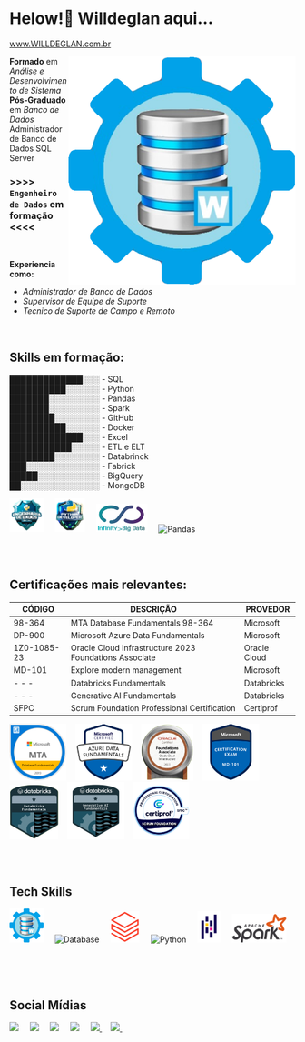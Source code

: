 # Helow!👋 Willdeglan aqui...
www.WILLDEGLAN.com.br 
<!-- logo SQLDICAS inicio-->
<img src="https://github.com/willdegl4n/willdegl4n.github.io/blob/main/badge/sqlDicas0.png" width="400px" align="right" alt="SQL Dicas" />
<!-- logo SQLDICAS fim-->

<!-- apresentação -->
**Formado** em _Análise e Desenvolvimento de Sistema_ <br>
**Pós-Graduado** em _Banco de Dados_  <br> 
Administrador de Banco de Dados SQL Server <br>

### >>>> `Engenheiro de Dados` em formação <<<< <br> 

<br>

**Experiencia como:**
- _Administrador de Banco de Dados_
- _Supervisor de Equipe de Suporte_
- _Tecnico de Suporte de Campo e Remoto_

<br> 

**Skills em formação:**
-
 █████████████░░░ - SQL     <br>
 ██████████░░░░░░ - Python    <br>
 ███████░░░░░░░░░ - Pandas   <br>
 ███████░░░░░░░░░ - Spark  <br>
 ████████░░░░░░░░ - GitHub    <br>
 ██████████░░░░░░ - Docker   <br>
 █████████████░░░ - Excel    <br>
 ███████████░░░░░ - ETL e ELT    <br>
 ████████░░░░░░░░ - Databrinck    <br>
 ███░░░░░░░░░░░░░ - Fabrick    <br>
 █████░░░░░░░░░░░ - BigQuery    <br>
 ██░░░░░░░░░░░░░░ - MongoDB    <br>

<div align="left"> 
  <!-- Engenharia de dados DIO -->
 <img src="https://github.com/willdegl4n/willdegl4n/blob/main/logos/dioEngenhariaDeDados.png" height="60" alt="DataEngineer"> &nbsp;&nbsp;&nbsp;
 <!-- Desenvolvedor Python DIO -->
  <img src="https://github.com/willdegl4n/willdegl4n/blob/main/logos/dioPythonDeveloper.png" height="60" alt="PythonDeveloper"> &nbsp;&nbsp;&nbsp;
 <!-- Infinity BigData -->
  <img src="https://github.com/willdegl4n/willdegl4n/blob/main/logos/InfinityBigData.png" height="50" alt="InfinityBigData"> &nbsp;&nbsp;&nbsp;
 <!-- DatasLightAcademyBranco -->
  <picture>
    <source media="(prefers-color-scheme: dark)" srcset="https://github.com/willdegl4n/willdegl4n/blob/main/logos/DatasLightAcademyBranco.png" height="45"">
    <img alt="Pandas" src="#" height="55"> &nbsp;&nbsp;&nbsp; 
  </picture>

 <br> <br> 
</div>

**Certificações mais relevantes:**
-
| CÓDIGO | DESCRIÇÃO | PROVEDOR |
|--------|-----------|-----------|
| 98-364 |  MTA Database Fundamentals 98-364 | Microsoft |
| DP-900 | Microsoft Azure Data Fundamentals | Microsoft |
| 1Z0-1085-23 | Oracle Cloud Infrastructure 2023 Foundations Associate | Oracle Cloud |
| MD-101 | Explore modern management | Microsoft |
| - - - |Databricks Fundamentals|  Databricks |
| - - - |Generative AI Fundamentals| Databricks |
|SFPC|Scrum Foundation Professional Certification|Certiprof|

 <!-- ICONES DAS Certificações -->

<p>
  <a href='#'> <img height="100" src="https://github.com/willdegl4n/willdegl4n.github.io/blob/main/badge/MTADatabaseFundamentals2019.png"></a>
&nbsp;&nbsp;
  <a href='#'> <img height="100" src="https://github.com/willdegl4n/willdegl4n.github.io/blob/main/badge/dp900.png"></a>
&nbsp;&nbsp;
  <a href='#'> <img height="100" src="https://github.com/willdegl4n/willdegl4n.github.io/blob/main/badge/OCIF2023CA.png"></a>
&nbsp;&nbsp;
  <a href='#'><img height="100" src="https://github.com/willdegl4n/willdegl4n.github.io/blob/main/badge/MD101.png"></a>
&nbsp;&nbsp;
  <a href='#'><img height="96" src="https://github.com/willdegl4n/willdegl4n.github.io/blob/main/badge/DatabricksFundamentals.png"></a>
&nbsp;&nbsp;
  <a href='#'><img height="100" src="https://github.com/willdegl4n/willdegl4n.github.io/blob/main/badge/DatabricksFundamentals_AI.png"></a>
&nbsp;&nbsp;
  <a href='#'><img height="100" src="https://github.com/willdegl4n/willdegl4n.github.io/blob/main/badge/ScrumFoundation2024.png"></a>
</p>


<br> <br> 
  <!-- ICONES DAS TECNOLOGIAS -->
## Tech Skills
  <!-- SQL DICAS -->
<div align="left">
  <img src="https://github.com/willdegl4n/willdegl4n.github.io/blob/main/badge/sqlDicas0.png" height="60" alt="SQLDicas"> &nbsp;&nbsp;&nbsp;
  <!-- BANCO DE DADOS -->
  <img src="https://camo.githubusercontent.com/b6b54c683ae354567ba2d2b5fc240406b54590501eeddf9edd98d86d645de241/68747470733a2f2f63646e2e6a7364656c6976722e6e65742f67682f64657669636f6e732f64657669636f6e406c61746573742f69636f6e732f73716c646576656c6f7065722f73716c646576656c6f7065722d6f726967696e616c2e737667" height="55" alt="Database"> &nbsp;&nbsp;&nbsp;
    <!-- DATABRICKS -->
  <img src="https://github.com/willdegl4n/willdegl4n/blob/main/logos/Databricks.png" height="55" alt="databricks"> &nbsp;&nbsp;&nbsp;
    <!-- PYTHON -->
    <img src="https://camo.githubusercontent.com/7654611cc0c150086ff9327653d5d31ba93e71411ca0d4b98b1e1918631d2b05/68747470733a2f2f63646e2e6a7364656c6976722e6e65742f67682f64657669636f6e732f64657669636f6e406c61746573742f69636f6e732f707974686f6e2f707974686f6e2d6f726967696e616c2e737667" height="55" alt="Python"  /> &nbsp;&nbsp;&nbsp;
<!-- PANDAS claro e escuro -->
  <picture>
  <source media="(prefers-color-scheme: dark)" srcset="https://github.com/willdegl4n/willdegl4n/blob/main/logos/PandasLogoPreto.png" height="55"">
  <img alt="Pandas" src="https://github.com/willdegl4n/willdegl4n/blob/main/logos/PandasLogoBranco.png" height="55"> &nbsp;&nbsp;&nbsp;
</picture>
  <!-- SPARK claro e escuro-->
   <picture>
  <source media="(prefers-color-scheme: dark)" srcset="https://github.com/willdegl4n/willdegl4n/blob/main/logos/apacheSparkLogoBranco.png" height="55"">
  <img alt="Spark" src="https://github.com/willdegl4n/willdegl4n/blob/main/logos/apacheSparkLogoPreto.png" height="50"> &nbsp;&nbsp;&nbsp;
</picture>
</div>  

  <!-- ICONES DAS TECNOLOGIAS - ->
## Minhas Tech Skills
<div align="left">
  <img src="https://cdn.jsdelivr.net/gh/devicons/devicon/icons/windows8/windows8-original.svg"                  height="55" alt="windows8 logo"  />
  <img src="https://cdn.jsdelivr.net/gh/devicons/devicon/icons/microsoftsqlserver/microsoftsqlserver-plain.svg" height="55" alt="microsoftsqlserver logo"  />
  <img src="https://cdn.jsdelivr.net/gh/devicons/devicon/icons/vscode/vscode-original.svg"                      height="55" alt="vscode logo"  />
  <img src="https://cdn.jsdelivr.net/gh/devicons/devicon/icons/linux/linux-original.svg"                        height="55" alt="linux logo"  />
  <img src="https://cdn.jsdelivr.net/gh/devicons/devicon/icons/oracle/oracle-original.svg"                      height="55" alt="oracle logo"  />
  <img src="https://cdn.jsdelivr.net/gh/devicons/devicon/icons/postgresql/postgresql-original.svg"              height="55" alt="postgresql logo"  />
  <img src="https://cdn.jsdelivr.net/gh/devicons/devicon/icons/python/python-original.svg"                      height="55" alt="python logo"  />
  <img src="https://cdn.jsdelivr.net/gh/devicons/devicon/icons/azure/azure-original.svg"                        height="55" alt="azure logo"  />
  <img src="https://cdn.jsdelivr.net/gh/devicons/devicon/icons/jupyter/jupyter-original.svg"                    height="55" alt="jupyter logo"  />
  <img src="https://cdn.jsdelivr.net/gh/devicons/devicon/icons/putty/putty-original.svg"                        height="55" alt="putty logo"  />
  <img src="https://cdn.jsdelivr.net/gh/devicons/devicon@latest/icons/pandas/pandas-original-wordmark.svg"      height="55" alt="putty logo" />
</div>
  <!- - ICONES DAS TECNOLOGIAS -->

<br> <br> 
<!-- Social midias -->
## Social Mídias
<div align="left">
  <a href="https://www.youtube.com/@sqldicas" target="_blank">         <img src="https://img.shields.io/badge/YouTube-FF0000?style=for-the-badge&logo=youtube&logoColor=white"                                         height="27"></a> &nbsp;&nbsp;&nbsp;
  <a href="https://instagram.com/willdeglan" target="_blank">          <img src="https://img.shields.io/badge/-Instagram-%23E4405F?style=for-the-badge&logo=instagram&logoColor=white"                                 height="27"></a> &nbsp;&nbsp;&nbsp;
  <a href = "mailto:willdeglan@gmail.com">                             <img src="https://img.shields.io/badge/-Gmail-%23333?style=for-the-badge&logo=gmail&logoColor=white"                                            height="27"></a> &nbsp;&nbsp;&nbsp;
  <a href="https://www.linkedin.com/in/willdeglan" target="_blank">    <img src="https://img.shields.io/badge/-LinkedIn-%230077B5?style=for-the-badge&logo=linkedin&logoColor=white"                                   height="27"></a> &nbsp;&nbsp;&nbsp;
  <a href="https://instagram.com/sqldicas" target="_blank">            <img src="https://img.shields.io/static/v1?message=SQLDicas&logo=instagram&label=&color=E4405F&logoColor=white&labelColor=&style=for-the-badge" height="27"> </a>&nbsp;&nbsp;&nbsp;
  <a href="https://www.willdeglan.com.br" target="_blank">             <img src="https://img.shields.io/static/v1?message=willdeglan.com.br&logo=medium&label=&color=00a8ff&logoColor=write&labelColor=&style=for-the-badge"  height="27"> </a> &nbsp;&nbsp;&nbsp;
</div>
